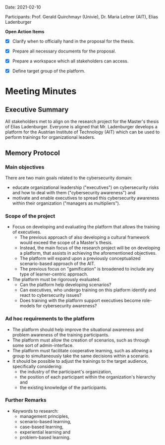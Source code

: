 Date: 2021-02-10

Participants: Prof. Gerald Quirchmayr (Univie), Dr. Maria Leitner (AIT), Elias Ladenburger

**Open Action Items**

- [X] Clarify when to officially hand in the proposal for the thesis.
- [X] Prepare all necessary documents for the proposal.
- [X] Prepare a workspace which all stakeholders can access.
- [X] Define target group of the platform.


# Meeting Minutes
## Executive Summary

All stakeholders met to align on the research project for the Master's thesis of Elias Ladenburger.
Everyone is aligned that Mr. Ladenburger develops a platform for the Austrian Institute of Technology (AIT) which can be used to perform trainings for organizational leaders.

## Memory Protocol

### Main objectives

There are two main goals related to the cybersecurity domain:
- educate organizational leadership ("executives") on cybersecurity risks and how to deal with them ("cybersecurity awareness") and
- motivate and enable executives to spread this cybersecurity awareness within their organization ("managers as multipliers").

### Scope of the project

- Focus on developing and evaluating the platform that allows the training of executives.
    - The previous approach of also developing a cultural framework would exceed the scope of a Master's thesis.
    - Instead, the main focus of the research project will be on developing a platform, that assists in achieving the aforementioned objectives. 
    - The platform will expand upon a previously conceptualized scenario-based approach of the AIT.
    - The previous focus on "gamification" is broadened to include any type of learner-centric approach.
- The platform must be rigorously evaluated.
    - Can the platform help developing scenarios?
    - Can executives, who undergo training on this platform identify and react to cybersecurity issues?
    - Does training with the platform support executives become role-models for cybersecurity awareness?

### Ad hoc requirements to the platform

- The platform should help improve the situational awareness and problem awareness of the training participants.
- The platform must allow the creation of scenarios, such as through some sort of admin-interface.
- The platform must facilitate cooperative learning, such as allowing a group to simultaneously take the same decisions within a scenario.
- It should be possible to adjust the trainings to the target audience, specifically considering:
    - the industry of the participant's organization,
    - the position of each participant within the organization's hierarchy and
    - the existing knowledge of the participants.
    
    
### Further Remarks

- Keywords to research:
    - management principles,
    - scenario-based learning,
    - case-based learning,
    - experiential learning and
    - problem-based learning.
    
